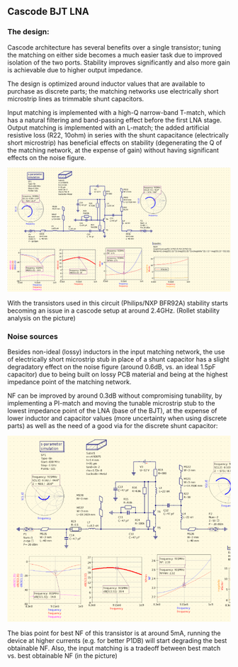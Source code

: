 ## Cascode BJT LNA

### The design:

Cascode architecture has several benefits over a single transistor; tuning the matching on either side becomes a much easier task due to improved isolation of the two ports. Stability improves significantly and also more gain is achievable due to higher output impedance.

The design is optimized around inductor values that are available to purchase as discrete parts; the matching networks use electrically short microstrip lines as trimmable shunt capacitors.

Input matching is implemented with a high-Q narrow-band T-match, which has a natural filtering and band-passing effect before the first LNA stage. Output matching is implemented with an L-match; the added artificial resistive loss (R22, 10ohm) in series with the shunt capacitance (electrically short microstrip) has beneficial effects on stability (degenerating the Q of the matching network, at the expense of gain) without having significant effects on the noise figure.

![cascode_schem](cascode_schem.png)

With the transistors used in this circuit (Philips/NXP BFR92A) stability starts becoming an issue in a cascode setup at around 2.4GHz. (Rollet stability analysis on the picture)

### Noise sources

Besides non-ideal (lossy) inductors in the input matching network, the use of electrically short microstrip stub in place of a shunt capacitor has a slight degradatory effect on the noise figure (around 0.6dB, vs. an ideal 1.5pF capacitor) due to being built on lossy PCB material and being at the highest impedance point of the matching network.

NF can be improved by around 0.3dB without compromising tunability, by implementing a PI-match and moving the tunable microstrip stub to the lowest impedance point of the LNA (base of the BJT), at the expense of lower inductor and capacitor values (more uncertainty when using discrete parts) as well as the need of a good via for the discrete shunt capacitor:

![pi-match](pi-match.png)  

The bias point for best NF of this transistor is at around 5mA, running the device at higher currents (e.g. for better P1DB) will start degrading the best obtainable NF. 
Also, the input matching is a tradeoff between best match vs. best obtainable NF (in the picture)


